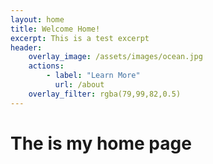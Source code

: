 ```yaml
---
layout: home 
title: Welcome Home!
excerpt: This is a test excerpt 
header:
    overlay_image: /assets/images/ocean.jpg
    actions:
        - label: "Learn More"
          url: /about 
    overlay_filter: rgba(79,99,82,0.5)
---
```


# The is my home page 